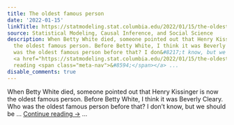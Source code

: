 ```yaml
---
title: The oldest famous person
date: '2022-01-15'
linkTitle: https://statmodeling.stat.columbia.edu/2022/01/15/the-oldest-famous-person/
source: Statistical Modeling, Causal Inference, and Social Science
description: When Betty White died, someone pointed out that Henry Kissinger is now
  the oldest famous person. Before Betty White, I think it was Beverly Cleary. Who
  was the oldest famous person before that? I don&#8217;t know, but we should be &#8230;
  <a href="https://statmodeling.stat.columbia.edu/2022/01/15/the-oldest-famous-person/">Continue
  reading <span class="meta-nav">&#8594;</span></a> ...
disable_comments: true
---
```

When Betty White died, someone pointed out that Henry Kissinger is now the oldest famous person. Before Betty White, I think it was Beverly Cleary. Who was the oldest famous person before that? I don&#8217;t know, but we should be &#8230; <a href="https://statmodeling.stat.columbia.edu/2022/01/15/the-oldest-famous-person/">Continue reading <span class="meta-nav">&#8594;</span></a> ...